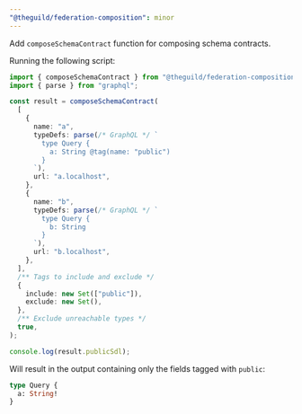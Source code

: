 ```yaml
---
"@theguild/federation-composition": minor
---
```


Add `composeSchemaContract` function for composing schema contracts.

Running the following script:

```ts
import { composeSchemaContract } from "@theguild/federation-composition";
import { parse } from "graphql";

const result = composeSchemaContract(
  [
    {
      name: "a",
      typeDefs: parse(/* GraphQL */ `
        type Query {
          a: String @tag(name: "public")
        }
      `),
      url: "a.localhost",
    },
    {
      name: "b",
      typeDefs: parse(/* GraphQL */ `
        type Query {
          b: String
        }
      `),
      url: "b.localhost",
    },
  ],
  /** Tags to include and exclude */
  {
    include: new Set(["public"]),
    exclude: new Set(),
  },
  /** Exclude unreachable types */
  true,
);

console.log(result.publicSdl);
```

Will result in the output containing only the fields tagged with `public`:

```graphql
type Query {
  a: String!
}
```
